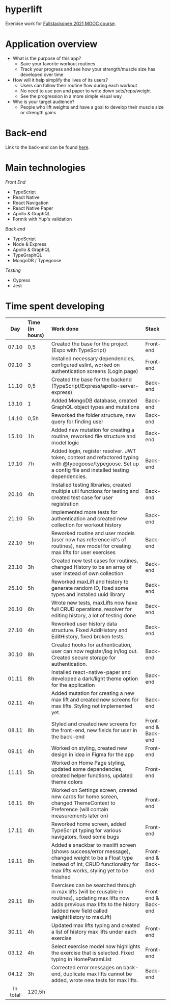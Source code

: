 # hyperlift

Exercise work for [Fullstackopen 2021 MOOC course](https://fullstackopen.com/).

# Application overview

- What is the purpose of this app?
  - Save your favorite workout routines
  - Track your progress and see how your strength/muscle size has developed over time
- How will it help simplify the lives of its users?
  - Users can follow their routine flow during each workout
  - No need to use pen and paper to write down sets/reps/weight
  - See the progression in a more simple visual way
- Who is your target audience?
  - People who lift weights and have a goal to develop their muscle size or strength gains

# Back-end

Link to the back-end can be found [here](https://github.com/didzis1/hyperlift-backend).

# Main technologies

_Front End_

- TypeScript
- React Native
- React Navigation
- React Native Paper
- Apollo & GraphQL
- Formik with Yup's validation

_Back end_

- TypeScript
- Node & Express
- Apollo & GraphQL
- TypeGraphQL
- MongoDB / Typegoose

_Testing_

- Cypress
- Jest

# Time spent developing

|   Day    | Time (in hours) | Work done                                                                                                                                                    | Stack     |
| :------: | :-------------- | :----------------------------------------------------------------------------------------------------------------------------------------------------------- | :-------- |
|  07.10   | 0,5             | Created the base for the project (Expo with TypeScript)                                                                                                      | Front-end |
|  09.10   | 3               | Installed necessary dependencies, configured eslint, worked on authentication screens (Login page)                                                           | Front-end |
|  11.10   | 0,5             | Created the base for the backend (TypeScript/Express/apollo-server-express)                                                                                  | Back-end  |
|  13.10   | 1               | Added MongoDB database, created GraphQL object types and mutations                                                                                           | Back-end  |
|  14.10   | 0,5h            | Reworked the folder structure, new query for finding user                                                                                                    | Back-end  |
|  15.10   | 1h              | Added new mutation for creating a routine, reworked file structure and model logic                                                                           | Back-end  |
|  19.10   | 7h              | Added login, register resolver. JWT token, context and refactored typing with @typegoose/typegoose. Set up a config file and installed testing dependencies. | Back-end  |
|  20.10   | 4h              | Installed testing libraries, created multiple util functions for testing and created test case for user registration                                         | Back-end  |
|  21.10   | 5h              | Implemented more tests for authentication and created new collection for workout history                                                                     | Back-end  |
|  22.10   | 5h              | Reworked routine and user models (user now has reference id's of routines), new model for creating max lifts for user exercises                              | Back-end  |
|  23.10   | 3h              | Created new test cases for routines, changed History to be an array of user instead of own collection                                                        | Back-end  |
|  25.10   | 5h              | Reworked maxLift and history to generate random ID, fixed some types and installed uuid library                                                              | Back-end  |
|  26.10   | 6h              | Wrote new tests, maxLifts now have full CRUD operations, resolver for editing history, a lot of testing done                                                 | Back-end  |
|  27.10   | 4h              | Reworked user history data structure. Fixed AddHistory and EditHistory, fixed broken tests.                                                                  | Back-end  |
|  30.10   | 8h              | Created hooks for authentication, user can now register/log in/log out. Created secure storage for authentication.                                           | Back-end  |
|  01.11   | 8h              | Installed react-native-paper and developed a dark/light theme option for the application                                                                     | Back-end  |
|  02.11   | 4h              | Added mutation for creating a new max lift and created new screens for max lifts. Styling not implemented yet.                                               | Back-end  |
|  08.11   | 8h              | Styled and created new screens for the front-end, new fields for user in the back-end                                               | Front-end & Back-end  |
|  09.11   | 4h              | Worked on styling, created new design in idea in Figma for the app                                               | Front-end  |
|  11.11   | 5h              | Worked on Home Page styling, updated some dependencies, created helper functions, updated theme colors                                             | Front-end  |
|  16.11   | 8h              | Worked on Settings screen, created new cards for home screen, changed ThemeContext to Preference (will contain measurements later on)                                             | Front-end  |
|  17.11   | 4h              | Reworked home screen, added TypeScript typing for various navigators, fixed some bugs                                             | Front-end  |
|  19.11   | 8h              | Added a snackbar to maxlift screen (shows success/error message), changed weight to be a Float type instead of Int, CRUD functionality for max lifts works, styling yet to be finished | Front-end & Back-end  |
|  29.11   | 8h              | Exercises can be searched through in max lifts (will be reusable in routines), updating max lifts now adds previous max lifts to the history (added new field called weightHistory to maxLift) | Front-end & Back-end  |
|  30.11   | 4h              | Updated max lifts typing and created a list of history max lifts under each exercise | Front-end |
|  03.12   | 4h              | Select exercise model now highlights the exercise that is selected. Fixed typing in HomeParamList | Front-end |
|  04.12   | 3h              | Corrected error messages on back-end, duplicate max lifts cannot be added, wrote new tests for max lifts. | Back-end |
| In total | 120,5h           |                                                                                                                                                              |
